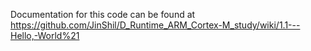 Documentation for this code can be found at https://github.com/JinShil/D_Runtime_ARM_Cortex-M_study/wiki/1.1---Hello,-World%21
